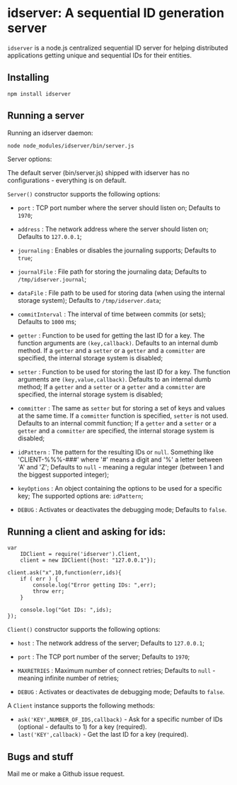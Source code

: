 # idserver: A sequential ID generation server

`idserver` is a node.js centralized sequential ID server for helping distributed applications getting unique and sequential IDs for their entities.

## Installing

    npm install idserver

## Running a server

Running an idserver daemon:

    node node_modules/idserver/bin/server.js

Server options:

The default server (bin/server.js) shipped with idserver has no configurations - everything is on default.


`Server()` constructor supports the following options:

- `port` : TCP port number where the server should listen on; Defaults to `1970`;
- `address` : The network address where the server should listen on; Defaults to `127.0.0.1`;

- `journaling` : Enables or disables the journaling supports; Defaults to `true`;
- `journalFile` : File path for storing the journaling data; Defaults to `/tmp/idserver.journal`;

- `dataFile` : File path to be used for storing data (when using the internal storage system); Defaults to `/tmp/idserver.data`;

- `commitInterval` : The interval of time between commits (or sets); Defaults to `1000` ms;

- `getter` : Function to be used for getting the last ID for a key. The function arguments are `(key,callback)`. Defaults to an internal dumb method. If a `getter` and a `setter` or a `getter` and a `committer` are specified, the internal storage system is disabled;
- `setter` : Function to be used for storing the last ID for a key. The function arguments are `(key,value,callback)`. Defaults to an internal dumb method; If a `getter` and a `setter` or a `getter` and a `committer` are specified, the internal storage system is disabled;
- `committer` : The same as `setter` but for storing a set of keys and values at the same time. If a `committer` function is specified, `setter` is not used. Defaults to an internal commit function; If a `getter` and a `setter` or a `getter` and a `committer` are specified, the internal storage system is disabled;

- `idPattern` : The pattern for the resulting IDs or `null`. Something like 'CLIENT-%%%-###' where '#' means a digit and '%' a letter between 'A' and 'Z'; Defaults to `null` - meaning a regular integer (between 1 and the biggest supported integer);

- `keyOptions` : An object containing the options to be used for a specific key; The supported options are: `idPattern`;

- `DEBUG` : Activates or deactivates the debugging mode; Defaults to `false`.


## Running a client and asking for ids:

    var
        IDClient = require('idserver').Client,
        client = new IDClient({host: "127.0.0.1"});

    client.ask("x",10,function(err,ids){
        if ( err ) {
            console.log("Error getting IDs: ",err);
            throw err;
        }

        console.log("Got IDs: ",ids);
    });


`Client()` constructor supports the following options:

- `host` : The network address of the server; Defaults to `127.0.0.1`;
- `port` : The TCP port number of the server; Defaults to `1970`;
- `MAXRETRIES` : Maximum number of connect retries; Defaults to `null` - meaning infinite number of retries;

- `DEBUG` : Activates or deactivates de debugging mode; Defaults to `false`.

A `Client` instance supports the following methods:

- `ask('KEY',NUMBER_OF_IDS,callback)` - Ask for a specific number of IDs (optional - defaults to 1) for a key (required).
- `last('KEY',callback)` - Get the last ID for a key (required).


## Bugs and stuff

Mail me or make a Github issue request.
